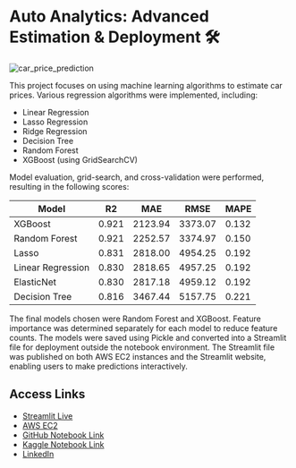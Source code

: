 # Auto Analytics: Advanced Estimation & Deployment 🛠️

![car_price_prediction](https://www.googleapis.com/download/storage/v1/b/kaggle-forum-message-attachments/o/inbox%2F14886202%2F40cc46b822bdbeec638a90743892cdd3%2Findir%20(3).jpeg?generation=1704037226194977&alt=media)

This project focuses on using machine learning algorithms to estimate car prices. Various regression algorithms were implemented, including:

- Linear Regression
- Lasso Regression
- Ridge Regression
- Decision Tree
- Random Forest
- XGBoost (using GridSearchCV)

Model evaluation, grid-search, and cross-validation were performed, resulting in the following scores:

| Model             | R2    | MAE    | RMSE   | MAPE   |
|-------------------|-------|--------|--------|--------|
| XGBoost           | 0.921 | 2123.94| 3373.07| 0.132  |
| Random Forest     | 0.921 | 2252.57| 3374.97| 0.150  |
| Lasso             | 0.831 | 2818.00| 4954.25| 0.192  |
| Linear Regression | 0.830 | 2818.65| 4957.25| 0.192  |
| ElasticNet        | 0.830 | 2817.18| 4959.12| 0.192  |
| Decision Tree     | 0.816 | 3467.44| 5157.75| 0.221  |

The final models chosen were Random Forest and XGBoost. Feature importance was determined separately for each model to reduce feature counts. The models were saved using Pickle and converted into a Streamlit file for deployment outside the notebook environment. The Streamlit file was published on both AWS EC2 instances and the Streamlit website, enabling users to make predictions interactively.

## Access Links
- [Streamlit Live](https://auto-price-deployment.streamlit.app/)
- [AWS EC2](http://54.227.111.162:8502/)
- [GitHub Notebook Link](https://github.com/huseyincenik/auto_analytics_advanced_estimation_and_deployment)
- [Kaggle Notebook Link](https://www.kaggle.com/huseyincenik/auto-analytics-advanced-estimation-deployment)
- [LinkedIn](https://www.linkedin.com/in/huseyincenik/)
